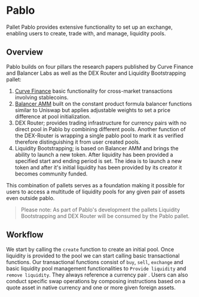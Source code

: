 # Pablo
Pallet Pablo provides extensive functionality to set up an exchange, enabling users to create, trade with, and manage, liquidity pools.


## Overview
Pablo builds on four pillars the research papers published by Curve Finance and Balancer Labs as well as the DEX Router and Liquidity Bootstrapping pallet:
1. [Curve Finance](https://curve.fi/files/stableswap-paper.pdf) basic functionality for cross-market transactions involving stablecoins.
2. [Balancer AMM](https://balancer.fi/whitepaper.pdf) built on the constant product formula balancer functions similar to Uniswap but applies adjustable weights to set a price difference at pool initialization.
3. DEX Router; provides trading infrastructure for currency pairs with no direct pool in Pablo by combining different pools.
   Another function of the DEX-Router is wrapping a single pablo pool to mark it as verified therefore distinguishing it from user created pools.
4. Liquidity Bootstrapping; is based on Balancer AMM and brings the ability to launch a new token. After liquidity has been provided a specified start and ending period is set.
   The idea is to launch a new token and after it's initial liquidity has been provided by its creator it becomes community funded.

This combination of pallets serves as a foundation making it possible for users to access a multitude of liquidity pools for any given pair of assets even outside pablo.
> Please note: As part of Pablo's development the pallets Liquidity Bootstrapping and DEX Router will be consumed by the Pablo pallet.


## Workflow
We start by calling the `create` function to create an initial pool. Once liquidity is provided to the pool we can start calling basic transactional functions.
Our transactional functions consist of `buy`, `sell`, `exchange` and basic liquidity pool management functionalities to `Provide liquidity` and `remove liquidity`. They always reference a currency pair .
Users can also conduct specific swap operations by composing instructions based on a quote asset in native currency and one or more given foreign assets.